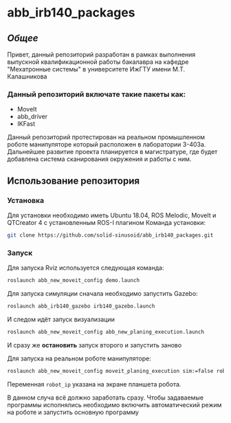 # abb_irb140_packages
## _Общее_

Привет, данный репозиторий разработан в рамках выполнения выпускной квалификационной работы бакалавра на кафедре "Мехатронные системы" в университете ИжГТУ имени М.Т. Калашникова

### Данный репозиторий включате такие пакеты как:

- MoveIt
- abb_driver
- IKFast

Данный репозиторий протестирован на реальном промышленном роботе манипуляторе который расположен в лаборатории 3-403а. Дальнейшее развитие проекта планируется в магистратуре, где будет добавлена система сканирования окружения и работы с ним.

## Использование репозитория
### Установка
Для установки необходимо иметь Ubuntu 18.04, ROS Melodic, MoveIt и QTCreator 4 с установленным ROS-I плагином
Команда установки:
```sh
git clone https://github.com/solid-sinusoid/abb_irb140_packages.git
```
### Запуск
Для запуска Rviz используется следующая команда:
```sh
roslaunch abb_new_moveit_config demo.launch
```
Для запуска симуляции сначала необходимо запустить Gazebo:
```sh
roslaunch abb_irb140_gazebo irb140_gazebo.launch
```
И следом идёт запуск визуализации
```sh
roslaunch abb_new_moveit_config abb_new_planing_execution.launch
```
И сразу же **остановить** запуск второго и запустить заново

Для запуска на реальном роботе манипуляторе: 
```sh
roslaunch abb_new_moveit_config moveit_planing_execution sim:=false robot_ip:=111.111.111.1
```
Переменная `robot_ip` указана на экране планшета робота.

В данном случа всё должно заработать сразу. Чтобы задаваемые программы исполнялись необходимо включить автоматический режим на роботе и запустить основную программу
